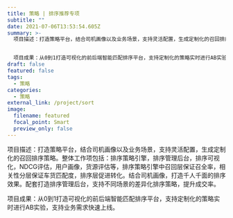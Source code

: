 ```yaml
---
title: 策略 | 排序推荐专项
subtitle: ""
date: 2021-07-06T13:53:54.605Z
summary: >-
  项目描述：打造策略平台，结合司机画像以及业务场景，支持灵活配置，生成定制化的召回排序策略。整体工作项包括：排序策略引擎，排序管理后台，排序可视化，NDCG评估，用户画像，货源评估等，排序策略引擎中召回层保证召全率，相关性分层保证车货匹配度，排序层促进转化。结合司机画像，打造千人千面的排序效果。配套打造排序管理后台，支持不同场景的差异化排序策略，提升成交率。


  项目成果：从0到1打造可视化的前后端智能匹配排序平台，支持定制化的策略实时进行AB实验，支持业务需求快速上线。
draft: false
featured: false
tags:
  - 策略
categories:
  - 策略
external_link: /project/sort
image:
  filename: featured
  focal_point: Smart
  preview_only: false
---
```

项目描述：打造策略平台，结合司机画像以及业务场景，支持灵活配置，生成定制化的召回排序策略。整体工作项包括：排序策略引擎，排序管理后台，排序可视化，NDCG评估，用户画像，货源评估等，排序策略引擎中召回层保证召全率，相关性分层保证车货匹配度，排序层促进转化。结合司机画像，打造千人千面的排序效果。配套打造排序管理后台，支持不同场景的差异化排序策略，提升成交率。

项目成果：从0到1打造可视化的前后端智能匹配排序平台，支持定制化的策略实时进行AB实验，支持业务需求快速上线。